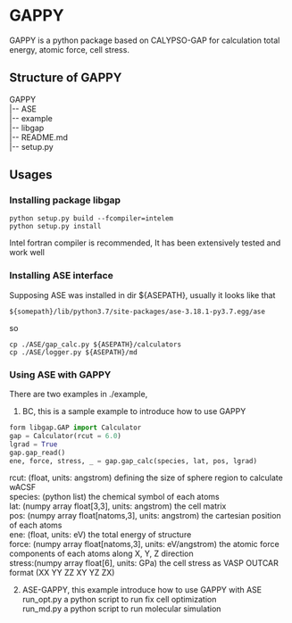 # GAPPY
GAPPY is a python package based on CALYPSO-GAP for calculation total energy, atomic force, cell stress.
## Structure of GAPPY
GAPPY  
|-- ASE   
|-- example    
|-- libgap   
|-- README.md    
|-- setup.py   
  

## Usages
### Installing package libgap
```shell
python setup.py build --fcompiler=intelem
python setup.py install
```
Intel fortran compiler is recommended, It has been extensively tested and work well
### Installing ASE interface
Supposing ASE was installed in dir ${ASEPATH}, usually it looks like that
```shell
${somepath}/lib/python3.7/site-packages/ase-3.18.1-py3.7.egg/ase
```
so
```shell
cp ./ASE/gap_calc.py ${ASEPATH}/calculators
cp ./ASE/logger.py ${ASEPATH}/md
```
### Using ASE with GAPPY   
There are two examples in ./example,  
1. BC, this is a sample example to introduce how to use GAPPY
```python
form libgap.GAP import Calculator
gap = Calculator(rcut = 6.0)
lgrad = True
gap.gap_read()
ene, force, stress, _ = gap.gap_calc(species, lat, pos, lgrad)
```
rcut: (float, units: angstrom) defining the size of sphere region to calculate wACSF  
species: (python list) the chemical symbol of each atoms  
lat: (numpy array float[3,3], units: angstrom) the cell matrix   
pos: (numpy array float[natoms,3], units: angstrom) the cartesian position of each atoms   
ene: (float, units: eV) the total energy of structure  
force: (numpy array float[natoms,3], units: eV/angstrom) the atomic force components of each atoms along X, Y, Z direction  
stress:(numpy array float[6], units: GPa) the cell stress as VASP OUTCAR format (XX YY ZZ XY YZ  ZX)  
   
2. ASE-GAPPY, this example introduce how to use GAPPY with ASE  
run_opt.py a python script to run fix cell optimization  
run_md.py a python script to run molecular simulation



